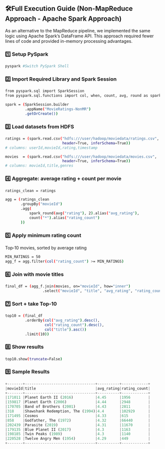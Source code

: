 ## 🛠️Full Execution Guide (Non-MapReduce Approach - Apache Spark Approach)
As an alternative to the MapReduce pipeline, we implemented the same logic using Apache Spark’s DataFrame API. This approach required fewer lines of code and provided in-memory processing advantages.

### 1️⃣ Setup PySpark
```bash
pyspark #Switch PySpark Shell

```

### 2️⃣ Import Required Library and Spark Session
```bash
from pyspark.sql import SparkSession
from pyspark.sql.functions import col, when, count, avg, round as spark_round

spark = (SparkSession.builder
         .appName("MovieRatings-NonMR")
         .getOrCreate())
```
### 3️⃣ Load datasets from HDFS
```bash
ratings = (spark.read.csv("hdfs:///user/hadoop/moviedata/ratings.csv",
                          header=True, inferSchema=True))
# columns: userId,movieId,rating,timestamp

movies  = (spark.read.csv("hdfs:///user/hadoop/moviedata/movies.csv",
                          header=True, inferSchema=True))
# columns: movieId,title,genres
```

### 4️⃣ Aggregate: average rating + count per movie
```bash
ratings_clean = ratings 

agg = (ratings_clean
       .groupBy("movieId")
       .agg(
           spark_round(avg("rating"), 2).alias("avg_rating"),
           count("*").alias("rating_count")
       ))

```
### 5️⃣ Apply minimum rating count
Top‑10 movies, sorted by average rating
```bash
MIN_RATINGS = 50  
agg_f = agg.filter(col("rating_count") >= MIN_RATINGS)
```

### 6️⃣ Join with movie titles
```bash
final_df = (agg_f.join(movies, on="movieId", how="inner")
                 .select("movieId", "title", "avg_rating", "rating_count"))
```

### 7️⃣ Sort + take Top‑10
```bash
top10 = (final_df
         .orderBy(col("avg_rating").desc(),
                  col("rating_count").desc(),
                  col("title").asc())
         .limit(10))
```

### 8️⃣ Show results
```bash
top10.show(truncate=False)
```

### 9️⃣ Sample Results
```python
+-------+--------------------------------+----------+------------+              
|movieId|title                           |avg_rating|rating_count|
+-------+--------------------------------+----------+------------+
|171011 |Planet Earth II (2016)          |4.45      |1956        |
|159817 |Planet Earth (2006)             |4.44      |2948        |
|170705 |Band of Brothers (2001)         |4.43      |2811        |
|318    |Shawshank Redemption, The (1994)|4.4       |102929      |
|171495 |Cosmos                          |4.33      |615         |
|858    |Godfather, The (1972)           |4.32      |66440       |
|202439 |Parasite (2019)                 |4.31      |11670       |
|179135 |Blue Planet II (2017)           |4.3       |1163        |
|198185 |Twin Peaks (1989)               |4.3       |1140        |
|220528 |Twelve Angry Men (1954)         |4.29      |449         |
+-------+--------------------------------+----------+------------+
```
